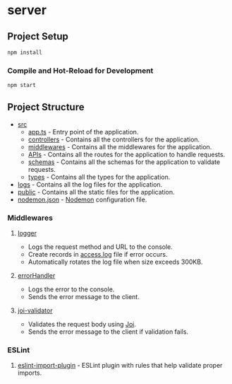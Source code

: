 # server

## Project Setup

```sh
npm install
```

### Compile and Hot-Reload for Development

```sh
npm start
```

## Project Structure

- [src](src)
  - [app.ts](src/app.ts) - Entry point of the application.
  - [controllers](src/controllers) - Contains all the controllers for the application.
  - [middlewares](src/middlewares) - Contains all the middlewares for the application.
  - [APIs](src/APIs) - Contains all the routes for the application to handle requests.
  - [schemas](src/schemas) - Contains all the schemas for the application to validate requests.
  - [types](src/types) - Contains all the types for the application.
- [logs](logs) - Contains all the log files for the application.
- [public](public) - Contains all the static files for the application.
- [nodemon.json](nodemon.json) - [Nodemon](https://nodemon.io/) configuration file.

### Middlewares

1. [logger](src/middlewares/logger.ts)

   - Logs the request method and URL to the console.
   - Create records in [access.log](logs/access.log) file if error occurs.
   - Automatically rotates the log file when size exceeds 300KB.

2. [errorHandler](src/middlewares/errorHandler.ts)

   - Logs the error to the console.
   - Sends the error message to the client.

3. [joi-validator](src/middlewares/joi-validator.ts)

   - Validates the request body using [Joi](https://joi.dev/).
   - Sends the error message to the client if validation fails.

### ESLint

1. [eslint-import-plugin](https://github.com/import-js/eslint-plugin-import) - ESLint plugin with rules that help validate proper imports.
